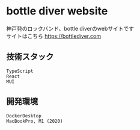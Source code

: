 # bottle diver website
神戸発のロックバンド、bottle diverのwebサイトです  
サイトはこちら https://bottlediver.com
## 技術スタック
`TypeScript`  
`React`  
`MUI`  
## 開発環境
`DockerDesktop`  
`MacBookPro, M1 (2020)`

